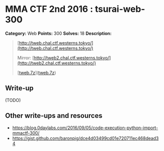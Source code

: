 # MMA CTF 2nd 2016 : tsurai-web-300

**Category:** Web
**Points:** 300
**Solves:** 18
**Description:**

> [<http://tweb.chal.ctf.westerns.tokyo/](http://tweb.chal.ctf.westerns.tokyo/)>
>
> Mirror: [<http://tweb2.chal.ctf.westerns.tokyo/](http://tweb2.chal.ctf.westerns.tokyo/)>
>
>
> [[tweb.7z](./tweb.7z)]([tweb.7z](./tweb.7z))


## Write-up

(TODO)

## Other write-ups and resources

* https://blog.0daylabs.com/2016/09/05/code-execution-python-import-mmactf-300/
* https://gist.github.com/baronpig/dce4d03499cd01e720711ec468dead34
